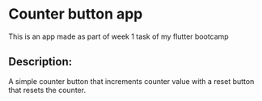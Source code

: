 # Counter button app

This is an app made as part of week 1 task of my flutter bootcamp

## Description:

A simple counter button that increments counter value with a reset button that resets the counter.



